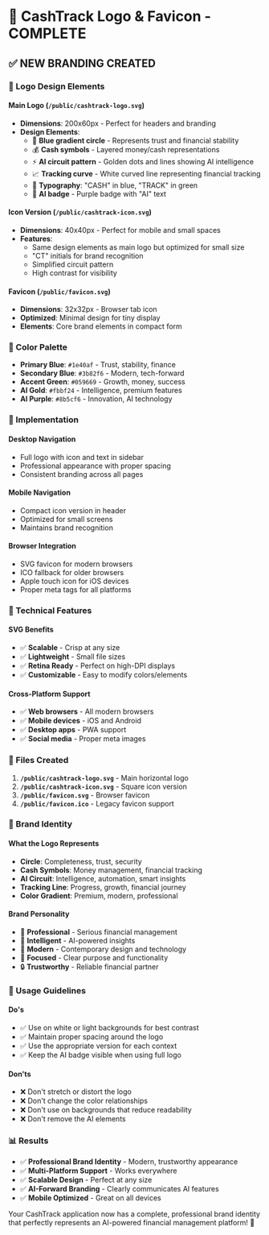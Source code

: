 # 🎨 CashTrack Logo & Favicon - COMPLETE

## ✅ **NEW BRANDING CREATED**

### **🎯 Logo Design Elements**

#### **Main Logo** (`/public/cashtrack-logo.svg`)
- **Dimensions**: 200x60px - Perfect for headers and branding
- **Design Elements**:
  - 🔵 **Blue gradient circle** - Represents trust and financial stability
  - 💰 **Cash symbols** - Layered money/cash representations
  - ⚡ **AI circuit pattern** - Golden dots and lines showing AI intelligence
  - 📈 **Tracking curve** - White curved line representing financial tracking
  - 🎨 **Typography**: "CASH" in blue, "TRACK" in green
  - 🤖 **AI badge** - Purple badge with "AI" text

#### **Icon Version** (`/public/cashtrack-icon.svg`)
- **Dimensions**: 40x40px - Perfect for mobile and small spaces
- **Features**:
  - Same design elements as main logo but optimized for small size
  - "CT" initials for brand recognition
  - Simplified circuit pattern
  - High contrast for visibility

#### **Favicon** (`/public/favicon.svg`)
- **Dimensions**: 32x32px - Browser tab icon
- **Optimized**: Minimal design for tiny display
- **Elements**: Core brand elements in compact form

### **🎨 Color Palette**

- **Primary Blue**: `#1e40af` - Trust, stability, finance
- **Secondary Blue**: `#3b82f6` - Modern, tech-forward
- **Accent Green**: `#059669` - Growth, money, success
- **AI Gold**: `#fbbf24` - Intelligence, premium features
- **AI Purple**: `#8b5cf6` - Innovation, AI technology

### **📱 Implementation**

#### **Desktop Navigation**
- Full logo with icon and text in sidebar
- Professional appearance with proper spacing
- Consistent branding across all pages

#### **Mobile Navigation**
- Compact icon version in header
- Optimized for small screens
- Maintains brand recognition

#### **Browser Integration**
- SVG favicon for modern browsers
- ICO fallback for older browsers
- Apple touch icon for iOS devices
- Proper meta tags for all platforms

### **🔧 Technical Features**

#### **SVG Benefits**
- ✅ **Scalable** - Crisp at any size
- ✅ **Lightweight** - Small file sizes
- ✅ **Retina Ready** - Perfect on high-DPI displays
- ✅ **Customizable** - Easy to modify colors/elements

#### **Cross-Platform Support**
- ✅ **Web browsers** - All modern browsers
- ✅ **Mobile devices** - iOS and Android
- ✅ **Desktop apps** - PWA support
- ✅ **Social media** - Proper meta images

### **📂 Files Created**

1. **`/public/cashtrack-logo.svg`** - Main horizontal logo
2. **`/public/cashtrack-icon.svg`** - Square icon version
3. **`/public/favicon.svg`** - Browser favicon
4. **`/public/favicon.ico`** - Legacy favicon support

### **🎯 Brand Identity**

#### **What the Logo Represents**
- **Circle**: Completeness, trust, security
- **Cash Symbols**: Money management, financial tracking
- **AI Circuit**: Intelligence, automation, smart insights
- **Tracking Line**: Progress, growth, financial journey
- **Color Gradient**: Premium, modern, professional

#### **Brand Personality**
- 💼 **Professional** - Serious financial management
- 🤖 **Intelligent** - AI-powered insights
- 📱 **Modern** - Contemporary design and technology
- 🎯 **Focused** - Clear purpose and functionality
- 🔒 **Trustworthy** - Reliable financial partner

### **🚀 Usage Guidelines**

#### **Do's**
- ✅ Use on white or light backgrounds for best contrast
- ✅ Maintain proper spacing around the logo
- ✅ Use the appropriate version for each context
- ✅ Keep the AI badge visible when using full logo

#### **Don'ts**
- ❌ Don't stretch or distort the logo
- ❌ Don't change the color relationships
- ❌ Don't use on backgrounds that reduce readability
- ❌ Don't remove the AI elements

### **📊 Results**

- ✅ **Professional Brand Identity** - Modern, trustworthy appearance
- ✅ **Multi-Platform Support** - Works everywhere
- ✅ **Scalable Design** - Perfect at any size
- ✅ **AI-Forward Branding** - Clearly communicates AI features
- ✅ **Mobile Optimized** - Great on all devices

Your CashTrack application now has a complete, professional brand identity that perfectly represents an AI-powered financial management platform! 🎉
